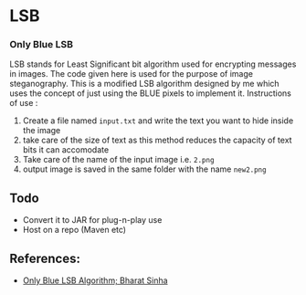 # LSB
### Only Blue LSB

LSB stands for Least Significant bit algorithm used for encrypting messages in images.
The code given here is used for the purpose of image steganography.
This is a modified LSB algorithm designed by me which uses the concept of just using the BLUE pixels to implement it.
Instructions of use :
1. Create a file named `input.txt` and write the text you want to hide inside the image
2. take care of the size of text as this method reduces the capacity of text bits it can accomodate
3. Take care of the name of the input image i.e. `2.png`
4. output image is saved in the same folder with the name `new2.png`

## Todo

- Convert it to JAR for plug-n-play use
- Host on a repo (Maven etc)

## References:

- [Only Blue LSB Algorithm; Bharat Sinha](https://www.erpublication.org/published_paper/IJETR031671.pdf)
